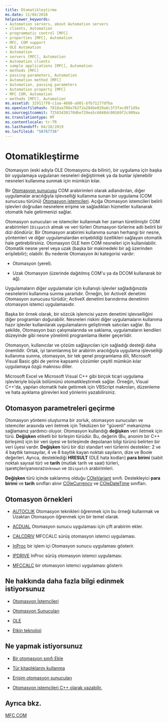 ```yaml
---
title: Otomatikleştirme
ms.date: 11/04/2016
helpviewer_keywords:
- Automation servers, about Automation servers
- clients, Automation
- programmatic control [MFC]
- properties [MFC], Automation
- MFC, COM support
- OLE Automation
- Automation
- servers [MFC], Automation
- Automation clients
- sample applications [MFC], Automation
- methods [MFC]
- passing parameters, Automation
- Automation method [MFC]
- Automation, passing parameters
- Automation property [MFC]
- MFC COM, Automation
- methods [MFC], Automation
ms.assetid: 329117f0-c1aa-4680-a901-bfb71277dfba
ms.openlocfilehash: 7818aa708a762f2a284be029a6c3f3facd971d9a
ms.sourcegitcommit: 72583d30170d6ef29ea5c6848dc00169f2c909aa
ms.translationtype: MT
ms.contentlocale: tr-TR
ms.lasthandoff: 04/18/2019
ms.locfileid: "58767736"
---
```

# <a name="automation"></a>Otomatikleştirme

Otomasyon (eski adıyla OLE Otomasyonu da bilinir), bir uygulama için başka bir uygulamaya uygulanan nesneleri değiştirmek ya da bunlar işlenebilir nesneleri kullanıma sunmak için mümkün kılar.

Bir [Otomasyon sunucusu](../mfc/automation-servers.md) COM arabirimleri olarak adlandırılan, diğer uygulamalar aracılığıyla işlevselliği kullanıma sunan bir uygulama (COM sunucusu türünü) [Otomasyon istemcileri](../mfc/automation-clients.md). Açığa Otomasyon istemcileri belirli işlevleri doğrudan nesnelere erişme ve sağladıkları hizmetler kullanarak otomatik hale getirmenizi sağlar.

Otomasyon sunucuları ve istemciler kullanmak her zaman türetilmiştir COM arabirimleri `IDispatch` almak ve veri türleri Otomasyon türlerine adlı belirli bir dizi döndürür. Bir Otomasyon arabirimi kullanıma sunan herhangi bir nesne, yöntemleri ve diğer uygulamalardan erişebildiği özellikleri sağlayan otomatik hale getirebilirsiniz. Otomasyon OLE hem COM nesneleri için kullanılabilir. Otomatik nesne yerel veya uzak (başka bir makinedeki bir ağ üzerinden erişilebilir); olabilir. Bu nedenle Otomasyon iki kategorisi vardır:

- Otomasyon (yerel).

- Uzak Otomasyon (üzerinde dağıtılmış COM'u ya da DCOM kullanarak bir ağ).

Uygulamaların diğer uygulamalar için kullanışlı işlevler sağladığınızda nesnelerini kullanıma sunma yararlıdır. Örneğin, bir ActiveX denetimi Otomasyon sunucusu türüdür; ActiveX denetimi barındırma denetimin otomasyon istemci uygulamasıdır.

Başka bir örnek olarak, bir sözcük işlemcisi yazım denetimi işlevselliğini diğer programları doğurabilir. Nesneleri riskini diğer uygulamaların kullanıma hazır işlevler kullanılarak uygulamalarını geliştirmek satıcıları sağlar. Bu şekilde, Otomasyon bazı çalışmalarında ve saklama, uygulamaların kendileri düzeyinde gibi nesne yönelimli programlama ilkeler geçerlidir.

Otomasyon, kullanıcılar ve çözüm sağlayıcıları için sağladığı desteği daha önemlidir. Ortak, iyi tanımlanmış bir arabirim aracılığıyla uygulama işlevselliği kullanıma sunma, otomasyon, bir tek genel programlama dili, Microsoft Visual Basic gibi de yerine kapsamlı çözümler çeşitli mümkün kılar uygulamaya özgü makrosu diller.

Microsoft Excel ve Microsoft Visual C++ gibi birçok ticari uygulama işlevleriyle büyük bölümünü otomatikleştirmek sağlar. Örneğin, Visual C++'da, yapıları otomatik hale getirmek için VBScript makroları, düzenleme ve hata ayıklama görevleri kod yönlerini yazabilirsiniz.

##  <a name="_core_passing_parameters_in_automation"></a> Otomasyon parametreleri geçirme

Otomasyon yöntemi oluşturma bir zorluk, otomasyon sunucuları ve istemciler arasında veri iletmek için Tekdüzen bir "güvenli" mekanizma sağlamanız yardımcı oluyor. Otomasyon kullandığı **değişken** veri iletmek için türü. **Değişken** etiketli bir birleşim türüdür. Bu, değerin (Bu, anonim bir C++ birleşimi) için bir veri üyesi ve birleşimde depolanan bilgi türünü belirten bir veri üyesi vardır. **Değişken** türü bir dizi standart veri türlerini destekler: 2 ve 4 baytlık tamsayılar, 4 ve 8 baytlık kayan noktalı sayıların, dize ve Boole değerleri. Ayrıca, desteklediği **HRESULT** (OLE hata kodları) **para birimi** (sabit noktalı sayısal tür) ve **tarih** (mutlak tarih ve saat) türleri, işaretçileriyanısıra`IUnknown` ve `IDispatch` arabirimleri.

**Değişken** türü içinde saklanmış olduğu [COleVariant](../mfc/reference/colevariant-class.md) sınıfı. Destekleyici **para birimi** ve **tarih** sınıfları alınır [COleCurrency](../mfc/reference/colecurrency-class.md) ve [COleDateTime](../atl-mfc-shared/reference/coledatetime-class.md) sınıfları.

## <a name="automation-samples"></a>Otomasyon örnekleri

- [AUTOCLIK](../overview/visual-cpp-samples.md) Otomasyon teknikleri öğrenmek için bu örneği kullanmak ve Uzaktan Otomasyon öğrenmek için bir temel olarak.

- [ACDUAL](../overview/visual-cpp-samples.md) Otomasyon sunucu uygulaması için çift arabirim ekler.

- [CALCDRIV](../overview/visual-cpp-samples.md) MFCCALC sürüş otomasyon istemci uygulaması.

- [InProc](../overview/visual-cpp-samples.md) bir işlem içi Otomasyon sunucu uygulaması gösterir.

- [IPDRIVE](../overview/visual-cpp-samples.md) InProc sürüş otomasyon istemci uygulaması.

- [MFCCALC](../overview/visual-cpp-samples.md) bir otomasyon istemci uygulaması gösterir.

## <a name="what-do-you-want-to-know-more-about"></a>Ne hakkında daha fazla bilgi edinmek istiyorsunuz

- [Otomasyon İstemcileri](../mfc/automation-clients.md)

- [Otomasyon Sunucuları](../mfc/automation-servers.md)

- [OLE](../mfc/ole-in-mfc.md)

- [Etkin teknoloji](../mfc/mfc-com.md)

## <a name="what-do-you-want-to-do"></a>Ne yapmak istiyorsunuz

- [Bir otomasyon sınıfı Ekle](../mfc/automation-servers.md)

- [Tür kitaplıklarını kullanma](../mfc/automation-clients-using-type-libraries.md)

- [Erişim otomasyon sunucuları](../mfc/automation-servers.md)

- [Otomasyon istemcileri C++ olarak yazabilir.](../mfc/automation-clients.md)

## <a name="see-also"></a>Ayrıca bkz.

[MFC COM](../mfc/mfc-com.md)

